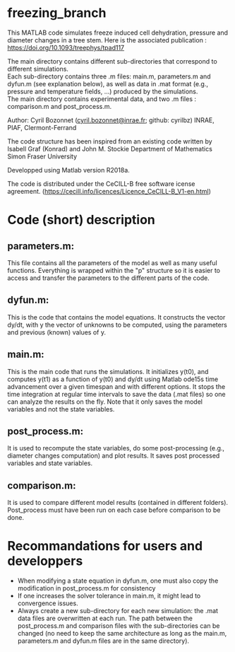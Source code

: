 # freezing_branch
This MATLAB code simulates freeze induced cell dehydration, pressure and diameter changes in a tree stem.
Here is the associated publication : https://doi.org/10.1093/treephys/tpad117

The main directory contains different sub-directories that correspond to different simulations. \
Each sub-directory contains three .m files: main.m, parameters.m and dyfun.m (see explanation below), as well as data in .mat format (e.g., pressure and temperature fields, ...) produced by the simulations. \
The main directory contains experimental data, and two .m files : comparison.m and post_process.m.

Author: Cyril Bozonnet (cyril.bozonnet@inrae.fr; github: cyrilbz) 
INRAE, PIAF, Clermont-Ferrand
        
The code structure has been inspired from an existing code 
written by Isabell Graf (Konrad) and John M. Stockie
Department of Mathematics
Simon Fraser University
         
Developped using Matlab version R2018a.

The code is distributed under the CeCILL-B free software 
icense agreement.
(https://cecill.info/licences/Licence_CeCILL-B_V1-en.html)

# Code (short) description

## parameters.m:
This file contains all the parameters of the model as well as many useful functions. Everything is wrapped within the "p" structure so it is easier to access and transfer the parameters to the different parts of the code.


## dyfun.m:
This is the code that contains the model equations. It constructs the vector dy/dt, with y the vector of unknowns to be computed, using the parameters and previous (known) values of y.

## main.m:
This is the main code that runs the simulations.
It initializes y(t0), and computes y(t1) as a function of y(t0) and dy/dt using Matlab ode15s time advancement over a given timespan and with different options. It stops the time integration at regular time intervals to save the data (.mat files) so one can analyze the results on the fly. Note that it only saves the model variables and not the state variables.  

## post_process.m:
It is used to recompute the state variables, do some post-processing (e.g., diameter changes computation) and plot results. It saves post processed variables and state variables.

## comparison.m:
It is used to compare different model results (contained in different folders). Post_process must have been run on each case before comparison to be done. 

# Recommandations for users and developpers

- When modifying a state equation in dyfun.m, one must also copy the modification in post_process.m for consistency
- If one increases the solver tolerance in main.m, it might lead to convergence issues.
- Always create a new sub-directory for each new simulation: the .mat data files are overwritten at each run. The path between the post_process.m and comparison files with the sub-directories can be changed (no need to keep the same architecture as long as the main.m, parameters.m and dyfun.m files are in the same directory).
